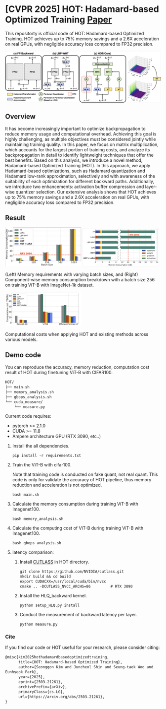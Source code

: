 # \[CVPR 2025\] HOT: Hadamard-based Optimized Training [Paper](https://arxiv.org/abs/2503.21261)
This repositorty is official code of HOT: Hadamard-based Optimized Training. HOT achieves up to 75% memory savings and a 2.6X acceleration on real GPUs, with negligible accuracy loss compared to FP32 precision.

![main_figure](./images/main_figure.png)

## Overview
It has become increasingly important to optimize backpropagation to reduce memory usage and computational overhead. Achieving this goal is highly challenging, as multiple objectives must be considered jointly while maintaining training quality. In this paper, we focus on matrix multiplication, which accounts for the largest portion of training costs, and analyze its backpropagation in detail to identify lightweight techniques that offer the best benefits. Based on this analysis, we introduce a novel method, Hadamard-based Optimized Training (HOT). In this approach, we apply Hadamard-based optimizations, such as Hadamard quantization and Hadamard low-rank approximation, selectively and with awareness of the suitability of each optimization for different backward paths. Additionally, we introduce two enhancements: activation buffer compression and layer-wise quantizer selection. Our extensive analysis shows that HOT achieves up to 75% memory savings and a 2.6X acceleration on real GPUs, with negligible accuracy loss compared to FP32 precision.

## Result

<img src="./images/mem_analysis1.png" alt="Image 1" width="49%" style="display:inline-block"/>
<img src="./images/mem_analysis2.png" alt="Image 2" width="49%" style="display:inline-block"/>  

(Left) Memory requirements with varying batch sizes, and (Right) Component-wise memory consumption breakdown with a batch size 256 on training ViT-B with ImageNet-1k dataset.  

  

<img src="./images/comp_analysis.png" alt="Image 2" width="49%"/>  

Computational costs when applying HOT and existing methods across various models.

## Demo code
You can reproduce the accuracy, memory reduction, computation cost result of HOT during finetuning ViT-B with CIFAR100.

```
HOT/
├── main.sh    
├── memory_analysis.sh
├── gbops_analysis.sh
└── cuda_measure/
    └── measure.py
```

Current code requires:
- pytorch >= 2.1.0
- CUDA >= 11.8
- Ampere architecture GPU (RTX 3090, etc..)

1. Install the all dependencies.
    ```
    pip install -r requirements.txt
    ```
2. Train the ViT-B with cifar100. 
    
    Note that training code is conducted on fake quant, not real quant. This code is only for validate the accuracy of HOT pipeline, thus memory reduction and acceleration is not optimized. 
    ```
    bash main.sh
    ```
3. Calculate the memory consumption during training ViT-B with Imagenet100.
    ```
    bash memory_analysis.sh
    ```
4. Calculate the computing cost of ViT-B during training ViT-B with Imagenet100.
    ```
    bash gbops_analysis.sh
    ```

5. latency comparison: 
    1. Install [CUTLASS](https://github.com/NVIDIA/cutlass) in HOT directory.
        ```
        git clone https://github.com/NVIDIA/cutlass.git
        mkdir build && cd build
        export CUDACXX=/usr/local/cuda/bin/nvcc
        cmake .. -DCUTLASS_NVCC_ARCHS=86         # RTX 3090
        ```
    2. Install the HLQ_backward kernel.
        ```
        python setup_HLQ.py install
        ```
    3. Conduct the measurement of backward latency per layer.
        ```
        python measure.py
        ```


### Cite
If you find our code or HOT useful for your research, please consider citing:

```
@misc{kim2025hothadamardbasedoptimizedtraining,
      title={HOT: Hadamard-based Optimized Training}, 
      author={Seonggon Kim and Juncheol Shin and Seung-taek Woo and Eunhyeok Park},
      year={2025},
      eprint={2503.21261},
      archivePrefix={arXiv},
      primaryClass={cs.LG},
      url={https://arxiv.org/abs/2503.21261}, 
}
```
